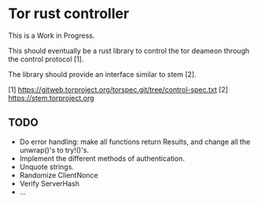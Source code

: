# Tor rust controller

This is a Work in Progress.

This should eventually be a rust library to control the tor deameon through the
control protocol [1].

The library should provide an interface similar to stem [2].

[1] https://gitweb.torproject.org/torspec.git/tree/control-spec.txt
[2] https://stem.torproject.org

## TODO

- Do error handling: make all functions return Results, and change all the
  unwrap()'s to try!()'s.
- Implement the different methods of authentication.
- Unquote strings.
- Randomize ClientNonce
- Verify ServerHash
- ...
